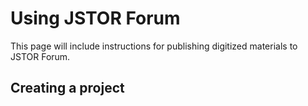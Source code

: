 # Using JSTOR Forum

This page will include instructions for publishing digitized materials to JSTOR Forum.

## Creating a project